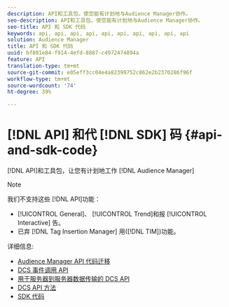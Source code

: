 ```yaml
---
description: API和工具包，使您能有计划地与Audience Manager协作。
seo-description: API和工具包，使您能有计划地与Audience Manager协作。
seo-title: API 和 SDK 代码
keywords: api, api, api, api, api, api, api, api, api, api
solution: Audience Manager
title: API 和 SDK 代码
uuid: bf801e84-f914-4efd-8807-c4972474894a
feature: API
translation-type: tm+mt
source-git-commit: e05eff3cc04e4a82399752c862e2b2370286f96f
workflow-type: tm+mt
source-wordcount: '74'
ht-degree: 39%

---
```



# [!DNL API] 和代 [!DNL SDK] 码 {#api-and-sdk-code}

[!DNL API]和工具包，让您有计划地工作 [!DNL Audience Manager]

>[!NOTE]
>
>我们不支持这些 [!DNL API]功能：
>
>* [!UICONTROL General]、 [!UICONTROL Trend]和报 [!UICONTROL Interactive] 告。
>* 已弃 [!DNL Tag Insertion Manager] 用([!DNL TIM])功能。


详细信息:

* [Audience Manager API 代码迁移](api-swagger-migration.md)
* [DCS 事件调用 API](dcs-intro/dcs-event-calls/dcs-event-calls.md)
* [用于服务器到服务器数据传输的 DCS API](dcs-intro/dcs-s2s/dcs-s2s.md)
* [DCS API 方法](dcs-intro/dcs-api-reference/dcs-api-methods.md)
* [SDK 代码](/help/using/api/aam-sdk.md)
